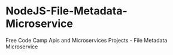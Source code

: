 # NodeJS-File-Metadata-Microservice
Free Code Camp Apis and Microservices Projects - File Metadata Microservice
